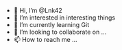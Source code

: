 - 👋 Hi, I’m @Lnk42
- 👀 I’m interested in interesting things
- 🌱 I’m currently learning Git
- 💞️ I’m looking to collaborate on ...
- 📫 How to reach me ...

<!---
Lnk42/Lnk42 is a ✨ special ✨ repository because its `README.md` (this file) appears on your GitHub profile.
You can click the Preview link to take a look at your changes.
--->
